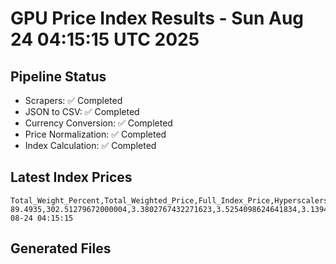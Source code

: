 # GPU Price Index Results - Sun Aug 24 04:15:15 UTC 2025

## Pipeline Status
- Scrapers: ✅ Completed
- JSON to CSV: ✅ Completed
- Currency Conversion: ✅ Completed
- Price Normalization: ✅ Completed
- Index Calculation: ✅ Completed

## Latest Index Prices
```
Total_Weight_Percent,Total_Weighted_Price,Full_Index_Price,Hyperscalers_Only_Price,Non_Hyperscalers_Only_Price,Hyperscaler_Weight,Non_Hyperscaler_Weight,Calculation_Date
89.4935,302.51279672000004,3.3802767432271623,3.5254098624641834,3.1394627601883913,55.84,33.6535,2025-08-24 04:15:15
```

## Generated Files
```
```
